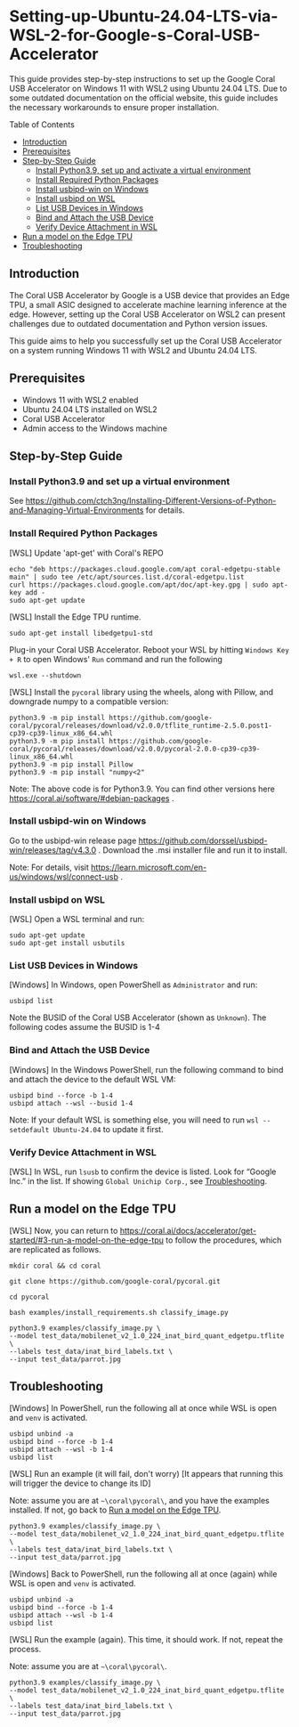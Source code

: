 # Setting-up-Ubuntu-24.04-LTS-via-WSL-2-for-Google-s-Coral-USB-Accelerator
This guide provides step-by-step instructions to set up the Google Coral USB Accelerator on Windows 11 with WSL2 using Ubuntu 24.04 LTS. Due to some outdated documentation on the official website, this guide includes the necessary workarounds to ensure proper installation.

Table of Contents
- [Introduction](#item-1)
- [Prerequisites](#item-2)
- [Step-by-Step Guide](#item-3)
  - [Install Python3.9, set up and activate a virtual environment](#item-3-1)
  - [Install Required Python Packages](#item-3-2)
  - [Install usbipd-win on Windows](#item-3-3)
  - [Install usbipd on WSL](#item-3-4)
  - [List USB Devices in Windows](#item-3-5)
  - [Bind and Attach the USB Device](#item-3-6)
  - [Verify Device Attachment in WSL](#item-3-6)
- [Run a model on the Edge TPU](#item-4)
- [Troubleshooting](#item-5)

<a id="item-1"></a>
## Introduction

The Coral USB Accelerator by Google is a USB device that provides an Edge TPU, a small ASIC designed to accelerate machine learning inference at the edge. However, setting up the Coral USB Accelerator on WSL2 can present challenges due to outdated documentation and Python version issues.

This guide aims to help you successfully set up the Coral USB Accelerator on a system running Windows 11 with WSL2 and Ubuntu 24.04 LTS.

<a id="item-2"></a>
## Prerequisites
- Windows 11 with WSL2 enabled
- Ubuntu 24.04 LTS installed on WSL2
- Coral USB Accelerator
- Admin access to the Windows machine

<a id="item-3"></a>
## Step-by-Step Guide

<a id="item-3-1"></a>
### Install Python3.9 and set up a virtual environment

See https://github.com/ctch3ng/Installing-Different-Versions-of-Python-and-Managing-Virtual-Environments for details.

<a id="item-3-2"></a>
### Install Required Python Packages

[WSL] Update 'apt-get' with Coral's REPO

```
echo "deb https://packages.cloud.google.com/apt coral-edgetpu-stable main" | sudo tee /etc/apt/sources.list.d/coral-edgetpu.list
curl https://packages.cloud.google.com/apt/doc/apt-key.gpg | sudo apt-key add -
sudo apt-get update
```

[WSL] Install the Edge TPU runtime.

```
sudo apt-get install libedgetpu1-std
```

Plug-in your Coral USB Accelerator. Reboot your WSL by hitting `Windows Key + R` to open Windows' `Run` command and run the following

```
wsl.exe --shutdown
```

[WSL] Install the `pycoral` library using the wheels, along with Pillow, and downgrade numpy to a compatible version:

```
python3.9 -m pip install https://github.com/google-coral/pycoral/releases/download/v2.0.0/tflite_runtime-2.5.0.post1-cp39-cp39-linux_x86_64.whl
python3.9 -m pip install https://github.com/google-coral/pycoral/releases/download/v2.0.0/pycoral-2.0.0-cp39-cp39-linux_x86_64.whl
python3.9 -m pip install Pillow
python3.9 -m pip install "numpy<2"
```

Note: The above code is for Python3.9. You can find other versions here https://coral.ai/software/#debian-packages .

<a id="item-3-3"></a>
### Install usbipd-win on Windows

Go to the usbipd-win release page https://github.com/dorssel/usbipd-win/releases/tag/v4.3.0 .
Download the .msi installer file and run it to install.

Note: For details, visit https://learn.microsoft.com/en-us/windows/wsl/connect-usb .

<a id="item-3-4"></a>
### Install usbipd on WSL

[WSL] Open a WSL terminal and run:
```
sudo apt-get update
sudo apt-get install usbutils
```

<a id="item-3-5"></a>
### List USB Devices in Windows

[Windows] In Windows, open PowerShell as `Administrator` and run:

```
usbipd list
```

Note the BUSID of the Coral USB Accelerator (shown as `Unknown`). The following codes assume the BUSID is 1-4

<a id="item-3-6"></a>
### Bind and Attach the USB Device

[Windows] In the Windows PowerShell, run the following command to bind and attach the device to the default WSL VM:

```
usbipd bind --force -b 1-4
usbipd attach --wsl --busid 1-4
```

Note: If your default WSL is something else, you will need to run `wsl --setdefault Ubuntu-24.04` to update it first.

<a id="item-3-7"></a>
### Verify Device Attachment in WSL

[WSL] In WSL, run `lsusb` to confirm the device is listed. Look for “Google Inc.” in the list. If showing `Global Unichip Corp.`, see [Troubleshooting](#item-5).

<a id="item-4"></a>
## Run a model on the Edge TPU

[WSL] Now, you can return to https://coral.ai/docs/accelerator/get-started/#3-run-a-model-on-the-edge-tpu to follow the procedures, which are replicated as follows.

```
mkdir coral && cd coral

git clone https://github.com/google-coral/pycoral.git

cd pycoral

bash examples/install_requirements.sh classify_image.py

python3.9 examples/classify_image.py \
--model test_data/mobilenet_v2_1.0_224_inat_bird_quant_edgetpu.tflite \
--labels test_data/inat_bird_labels.txt \
--input test_data/parrot.jpg
```
<a id="item-5"></a>
## Troubleshooting

[Windows] In PowerShell, run the following all at once while WSL is open and `venv` is activated.

```
usbipd unbind -a
usbipd bind --force -b 1-4
usbipd attach --wsl -b 1-4
usbipd list
```
[WSL] Run an example (it will fail, don't worry) [It appears that running this will trigger the device to change its ID]

Note: assume you are at `~\coral\pycoral\`, and you have the examples installed. If not, go back to [Run a model on the Edge TPU](#item-4).

```
python3.9 examples/classify_image.py \
--model test_data/mobilenet_v2_1.0_224_inat_bird_quant_edgetpu.tflite \
--labels test_data/inat_bird_labels.txt \
--input test_data/parrot.jpg
```
[Windows] Back to PowerShell, run the following all at once (again) while WSL is open and `venv` is activated.

```
usbipd unbind -a
usbipd bind --force -b 1-4
usbipd attach --wsl -b 1-4
usbipd list
```
[WSL] Run the example (again). This time, it should work. If not, repeat the process.

Note: assume you are at `~\coral\pycoral\`.

```
python3.9 examples/classify_image.py \
--model test_data/mobilenet_v2_1.0_224_inat_bird_quant_edgetpu.tflite \
--labels test_data/inat_bird_labels.txt \
--input test_data/parrot.jpg
```
